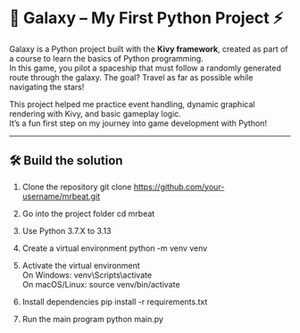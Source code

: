 # 🚀 Galaxy – My First Python Project ⚡

Galaxy is a Python project built with the **Kivy framework**, created as part of a course to learn the basics of Python programming.  
In this game, you pilot a spaceship that must follow a randomly generated route through the galaxy. The goal? Travel as far as possible while navigating the stars!  

This project helped me practice event handling, dynamic graphical rendering with Kivy, and basic gameplay logic.  
It’s a fun first step on my journey into game development with Python!  

---

## 🛠️ Build the solution

1. Clone the repository
git clone https://github.com/your-username/mrbeat.git

2. Go into the project folder
cd mrbeat

3. Use Python 3.7.X to 3.13

4. Create a virtual environment
python -m venv venv

5. Activate the virtual environment \
On Windows:
venv\Scripts\activate \
On macOS/Linux:
source venv/bin/activate

6. Install dependencies
pip install -r requirements.txt

7. Run the main program
python main.py
